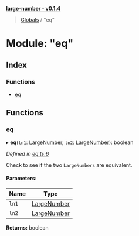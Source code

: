 **[large-number - v0.1.4](../README.md)**

> [Globals](../globals.md) / "eq"

# Module: "eq"

## Index

### Functions

* [eq](_eq_.md#eq)

## Functions

### eq

▸ **eq**(`ln1`: [LargeNumber](../interfaces/_types_.largenumber.md), `ln2`: [LargeNumber](../interfaces/_types_.largenumber.md)): boolean

*Defined in [eq.ts:6](https://github.com/zimmed/large-number/blob/82e5210/src/eq.ts#L6)*

Check to see if the two `LargeNumbers` are equivalent.

#### Parameters:

Name | Type |
------ | ------ |
`ln1` | [LargeNumber](../interfaces/_types_.largenumber.md) |
`ln2` | [LargeNumber](../interfaces/_types_.largenumber.md) |

**Returns:** boolean
